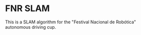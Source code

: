 # FNR SLAM

This is a SLAM algorithm for the "Festival Nacional de Robótica" autonomous driving cup.


